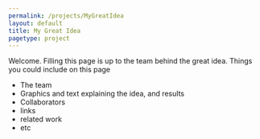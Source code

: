 ```yaml
---
permalink: /projects/MyGreatIdea
layout: default
title: My Great Idea
pagetype: project
---
```


Welcome. Filling this page is up to the team behind the great idea. Things you could include on this page
 * The team
 * Graphics and text explaining the idea, and results
 * Collaborators
 * links
 * related work 
 * etc
